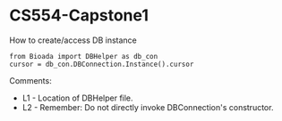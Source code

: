# CS554-Capstone1

How to create/access DB instance

```
from Bioada import DBHelper as db_con 
cursor = db_con.DBConnection.Instance().cursor
```

Comments: <br>
* L1 - Location of DBHelper file. <br>
* L2 - Remember: Do not directly invoke DBConnection's constructor.
